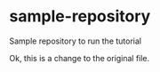 # sample-repository
Sample repository to run the tutorial

Ok, this is a change to the original file.
